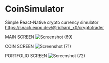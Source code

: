 # CoinSimulator
Simple React-Native crypto currency simulator https://snack.expo.dev/@richard_x0/cryptotrader

MAIN SCREEN
![Screenshot (69)](https://user-images.githubusercontent.com/35299116/126778136-85249c19-429e-492a-bc27-fb513a0fd58a.png)

COIN SCREEN
![Screenshot (71)](https://user-images.githubusercontent.com/35299116/126778154-d1b26e5e-92bb-4f76-99ac-9d5fc368c009.png)

PORTFOLIO SCREEN
![Screenshot (72)](https://user-images.githubusercontent.com/35299116/126778173-d088d8dd-fd43-43b4-acae-8d8465260849.png)
